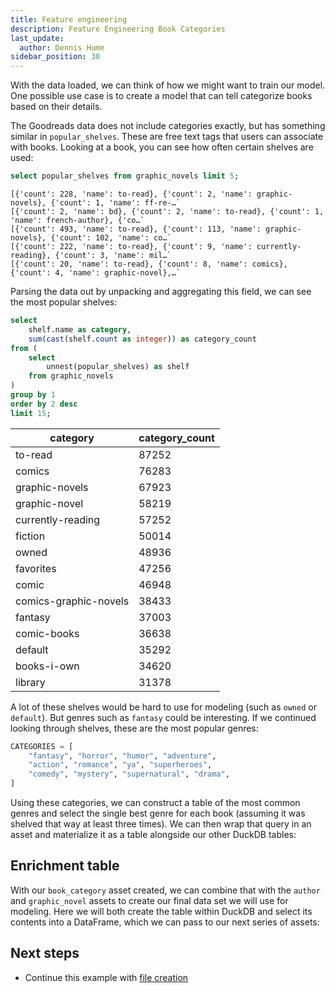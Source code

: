 ```yaml
---
title: Feature engineering
description: Feature Engineering Book Categories
last_update:
  author: Dennis Hume
sidebar_position: 30
---
```


With the data loaded, we can think of how we might want to train our model. One possible use case is to create a model that can tell categorize books based on their details.

The Goodreads data does not include categories exactly, but has something similar in `popular_shelves`. These are free text tags that users can associate with books. Looking at a book, you can see how often certain shelves are used:

```sql
select popular_shelves from graphic_novels limit 5;
```

```
[{'count': 228, 'name': to-read}, {'count': 2, 'name': graphic-novels}, {'count': 1, 'name': ff-re-…`
[{'count': 2, 'name': bd}, {'count': 2, 'name': to-read}, {'count': 1, 'name': french-author}, {'co…`
[{'count': 493, 'name': to-read}, {'count': 113, 'name': graphic-novels}, {'count': 102, 'name': co…`
[{'count': 222, 'name': to-read}, {'count': 9, 'name': currently-reading}, {'count': 3, 'name': mil…`
[{'count': 20, 'name': to-read}, {'count': 8, 'name': comics}, {'count': 4, 'name': graphic-novel},…`
```

Parsing the data out by unpacking and aggregating this field, we can see the most popular shelves:

```sql
select
	shelf.name as category,
	sum(cast(shelf.count as integer)) as category_count
from (
    select
        unnest(popular_shelves) as shelf
    from graphic_novels
)
group by 1
order by 2 desc
limit 15;
```

| category              | category_count |
| --------------------- | -------------- |
| to-read               | 87252          |
| comics                | 76283          |
| graphic-novels        | 67923          |
| graphic-novel         | 58219          |
| currently-reading     | 57252          |
| fiction               | 50014          |
| owned                 | 48936          |
| favorites             | 47256          |
| comic                 | 46948          |
| comics-graphic-novels | 38433          |
| fantasy               | 37003          |
| comic-books           | 36638          |
| default               | 35292          |
| books-i-own           | 34620          |
| library               | 31378          |

A lot of these shelves would be hard to use for modeling (such as `owned` or `default`). But genres such as `fantasy` could be interesting. If we continued looking through shelves, these are the most popular genres:

```python
CATEGORIES = [
    "fantasy", "horror", "humor", "adventure",
    "action", "romance", "ya", "superheroes",
    "comedy", "mystery", "supernatural", "drama",
]
```

Using these categories, we can construct a table of the most common genres and select the single best genre for each book (assuming it was shelved that way at least three times). We can then wrap that query in an asset and materialize it as a table alongside our other DuckDB tables:

<CodeExample path="docs_projects/project_llm_fine_tune/project_llm_fine_tune/assets.py" language="python" startAfter="start_book_category" endBefore="end_book_category" />

## Enrichment table

With our `book_category` asset created, we can combine that with the `author` and `graphic_novel` assets to create our final data set we will use for modeling. Here we will both create the table within DuckDB and select its contents into a DataFrame, which we can pass to our next series of assets:

<CodeExample path="docs_projects/project_llm_fine_tune/project_llm_fine_tune/assets.py" language="python" startAfter="start_enriched_graphic_novels" endBefore="end_enriched_graphic_novels" />

## Next steps

- Continue this example with [file creation](/examples/llm-fine-tuning/file-creation)

